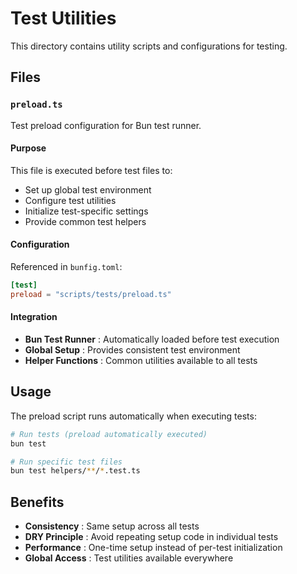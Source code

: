 # Test Utilities

This directory contains utility scripts and configurations for testing.

## Files

### `preload.ts`

Test preload configuration for Bun test runner.

#### Purpose

This file is executed before test files to:
- Set up global test environment
- Configure test utilities
- Initialize test-specific settings
- Provide common test helpers

#### Configuration

Referenced in `bunfig.toml`:
```toml
[test]
preload = "scripts/tests/preload.ts"
```

#### Integration

- **Bun Test Runner** : Automatically loaded before test execution
- **Global Setup** : Provides consistent test environment
- **Helper Functions** : Common utilities available to all tests

## Usage

The preload script runs automatically when executing tests:

```bash
# Run tests (preload automatically executed)
bun test

# Run specific test files
bun test helpers/**/*.test.ts
```

## Benefits

- **Consistency** : Same setup across all tests
- **DRY Principle** : Avoid repeating setup code in individual tests
- **Performance** : One-time setup instead of per-test initialization
- **Global Access** : Test utilities available everywhere
